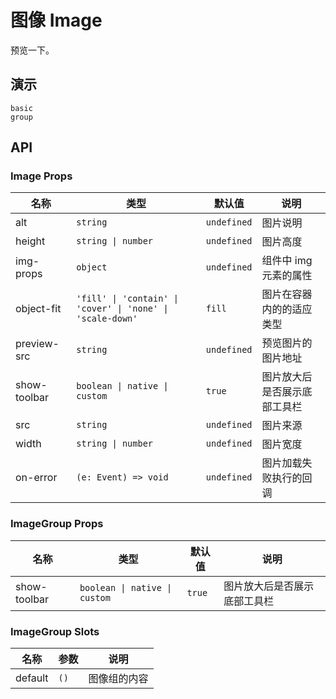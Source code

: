 # 图像 Image

预览一下。

## 演示

```demo
basic
group
```

## API

### Image Props

| 名称 | 类型 | 默认值 | 说明 |
| --- | --- | --- | --- |
| alt | `string` | `undefined` | 图片说明 |
| height | `string \| number` | `undefined` | 图片高度 |
| img-props | `object` | `undefined` | 组件中 img 元素的属性 |
| object-fit | `'fill' \| 'contain' \| 'cover' \| 'none' \| 'scale-down'` | `fill` | 图片在容器内的的适应类型 |
| preview-src | `string` | `undefined` | 预览图片的图片地址 |
| show-toolbar | `boolean \| native \| custom` | `true` | 图片放大后是否展示底部工具栏 |
| src | `string` | `undefined` | 图片来源 |
| width | `string \| number` | `undefined` | 图片宽度 |
| on-error | `(e: Event) => void` | `undefined` | 图片加载失败执行的回调 |

### ImageGroup Props

| 名称         | 类型      | 默认值 | 说明                         |
| ------------ | --------- | ------ | ---------------------------- |
| show-toolbar | `boolean \| native \| custom` | `true` | 图片放大后是否展示底部工具栏 |

### ImageGroup Slots

| 名称    | 参数 | 说明         |
| ------- | ---- | ------------ |
| default | `()` | 图像组的内容 |
